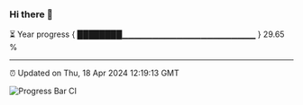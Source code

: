 ### Hi there 👋

⏳ Year progress { ████████▁▁▁▁▁▁▁▁▁▁▁▁▁▁▁▁▁▁▁▁▁▁ } 29.65 %

---

⏰ Updated on Thu, 18 Apr 2024 12:19:13 GMT

![Progress Bar CI](https://github.com/liununu/liununu/workflows/Progress%20Bar%20CI/badge.svg)
